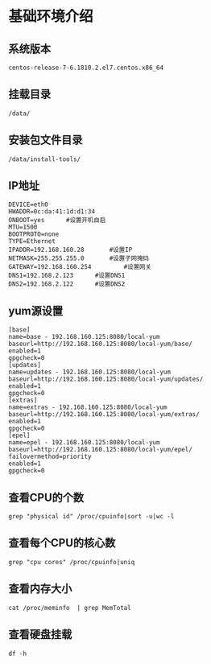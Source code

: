 # 基础环境介绍



## 系统版本

```shell
centos-release-7-6.1810.2.el7.centos.x86_64
```

## 挂载目录

```
/data/
```

## 安装包文件目录

```
/data/install-tools/
```

## IP地址

```shell
DEVICE=eth0
HWADDR=0c:da:41:1d:d1:34
ONBOOT=yes		#设置开机自启
MTU=1500
BOOTPROTO=none
TYPE=Ethernet
IPADDR=192.168.160.28		#设置IP
NETMASK=255.255.255.0		#设置子网掩码
GATEWAY=192.168.160.254 		#设置网关
DNS1=192.168.2.123		#设置DNS1
DNS2=192.168.2.122		#设置DNS2
```

## yum源设置

```shell
[base] 
name=base - 192.168.160.125:8080/local-yum
baseurl=http://192.168.160.125:8080/local-yum/base/
enabled=1
gpgcheck=0
[updates] 
name=updates - 192.168.160.125:8080/local-yum
baseurl=http://192.168.160.125:8080/local-yum/updates/
enabled=1
gpgcheck=0
[extras] 
name=extras - 192.168.160.125:8080/local-yum
baseurl=http://192.168.160.125:8080/local-yum/extras/
enabled=1
gpgcheck=0
[epel] 
name=epel - 192.168.160.125:8080/local-yum
baseurl=http://192.168.160.125:8080/local-yum/epel/
failovermethod=priority
enabled=1
gpgcheck=0
```

## 查看CPU的个数

```shell
grep "physical id" /proc/cpuinfo|sort -u|wc -l
```

## 查看每个CPU的核心数

```shell
grep "cpu cores" /proc/cpuinfo|uniq
```

## 查看内存大小

```shell
cat /proc/meminfo  | grep MemTotal
```

## 查看硬盘挂载

```shell
df -h
```

